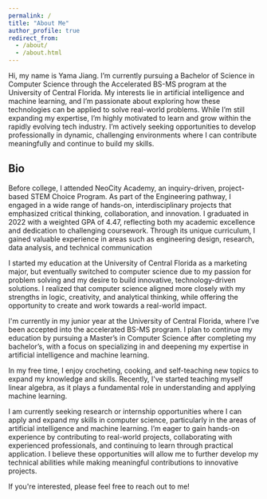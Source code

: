 ```yaml
---
permalink: /
title: "About Me"
author_profile: true
redirect_from: 
  - /about/
  - /about.html
---
```


Hi, my name is Yama Jiang. I’m currently pursuing a Bachelor of Science in Computer Science through the Accelerated BS-MS program at the University of Central Florida. My interests lie in artificial intelligence and machine learning, and I’m passionate about exploring how these technologies can be applied to solve real-world problems. While I’m still expanding my expertise, I’m highly motivated to learn and grow within the rapidly evolving tech industry. I’m actively seeking opportunities to develop professionally in dynamic, challenging environments where I can contribute meaningfully and continue to build my skills.

Bio
------
Before college, I attended NeoCity Academy, an inquiry-driven, project-based STEM Choice Program. As part of the Engineering pathway, I engaged in a wide range of hands-on, interdisciplinary projects that emphasized critical thinking, collaboration, and innovation. I graduated in 2022 with a weighted GPA of 4.47, reflecting both my academic excellence and dedication to challenging coursework. Through its unique curriculum, I gained valuable experience in areas such as engineering design, research, data analysis, and technical communication

I started my education at the University of Central Florida as a marketing major, but eventually switched to computer science due to my passion for problem solving and my desire to build innovative, technology-driven solutions. I realized that computer science aligned more closely with my strengths in logic, creativity, and analytical thinking, while offering the opportunity to create and work towards a real-world impact.

I'm currently in my junior year at the University of Central Florida, where I’ve been accepted into the accelerated BS-MS program. I plan to continue my education by pursuing a Master’s in Computer Science after completing my bachelor’s, with a focus on specializing in and deepening my expertise in artificial intelligence and machine learning.

In my free time, I enjoy crocheting, cooking, and self-teaching new topics to expand my knowledge and skills. Recently, I've started teaching myself linear algebra, as it plays a fundamental role in understanding and applying machine learning.

I am currently seeking research or internship opportunities where I can apply and expand my skills in computer science, particularly in the areas of artificial intelligence and machine learning. I’m eager to gain hands-on experience by contributing to real-world projects, collaborating with experienced professionals, and continuing to learn through practical application. I believe these opportunities will allow me to further develop my technical abilities while making meaningful contributions to innovative projects.

If you're interested, please feel free to reach out to me! 









